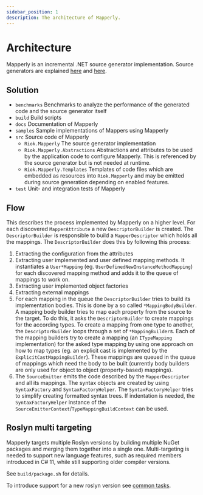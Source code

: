 ```yaml
---
sidebar_position: 1
description: The architecture of Mapperly.
---
```


# Architecture

Mapperly is an incremental .NET source generator implementation.
Source generators are explained [here](https://github.com/dotnet/roslyn/blob/main/docs/features/source-generators.cookbook.md)
and [here](https://github.com/dotnet/roslyn/blob/main/docs/features/incremental-generators.md).

## Solution

- `benchmarks` Benchmarks to analyze the performance of the generated code and the source generator itself
- `build` Build scripts
- `docs` Documentation of Mapperly
- `samples` Sample implementations of Mappers using Mapperly
- `src` Source code of Mapperly
  - `Riok.Mapperly` The source generator implementation
  - `Riok.Mapperly.Abstractions` Abstractions and attributes to be used by the application code to configure Mapperly.
    This is referenced by the source generator but is not needed at runtime.
  - `Riok.Mapperly.Templates` Templates of code files which are embedded as resources into `Riok.Mapperly` and may be emitted during source generation depending on enabled features.
- `test` Unit- and integration tests of Mapperly

## Flow

This describes the process implemented by Mapperly on a higher level.
For each discovered `MapperAttribute` a new `DescriptorBuilder` is created.
The `DescriptorBuilder` is responsible to build a `MapperDescriptor` which holds all the mappings.
The `DescriptorBuilder` does this by following this process:

1. Extracting the configuration from the attributes
2. Extracting user implemented and user defined mapping methods.
   It instantiates a `User*Mapping` (eg. `UserDefinedNewInstanceMethodMapping`) for each discovered mapping method and adds it to the queue of mappings to work on.
3. Extracting user implemented object factories
4. Extracting external mappings
5. For each mapping in the queue the `DescriptorBuilder` tries to build its implementation bodies.
   This is done by a so called `*MappingBodyBuilder`.
   A mapping body builder tries to map each property from the source to the target.
   To do this, it asks the `DescriptorBuilder` to create mappings for the according types.
   To create a mapping from one type to another, the `DescriptorBuilder` loops through a set of `*MappingBuilder`s.
   Each of the mapping builders try to create a mapping (an `ITypeMapping` implementation) for the asked type mapping by using
   one approach on how to map types (eg. an explicit cast is implemented by the `ExplicitCastMappingBuilder`).
   These mappings are queued in the queue of mappings which need the body to be built (currently body builders are only used for object to object (property-based) mappings).
6. The `SourceEmitter` emits the code described by the `MapperDescriptor` and all its mappings.
   The syntax objects are created by using `SyntaxFactory` and `SyntaxFactoryHelper`.
   The `SyntaxFactoryHelper` tries to simplify creating formatted syntax trees.
   If indentation is needed,
   the `SyntaxFactoryHelper` instance of the `SourceEmitterContext`/`TypeMappingBuildContext` can be used.

## Roslyn multi targeting

Mapperly targets multiple Roslyn versions by building multiple NuGet packages
and merging them together into a single one.
Multi-targeting is needed to support new language features,
such as required members introduced in C# 11,
while still supporting older compiler versions.

See `build/package.sh` for details.

To introduce support for a new roslyn version see [common tasks](./common-tasks.md#add-support-for-a-new-roslyn-version).

